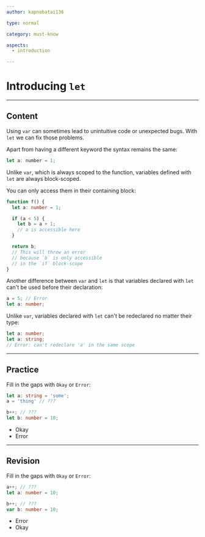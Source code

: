 ```yaml
---
author: kapnobatai136

type: normal

category: must-know

aspects:
  - introduction

---
```


# Introducing `let`

---
## Content

Using `var` can sometimes lead to unintuitive code or unexpected bugs. With `let` we can fix those problems.

Apart from having a different keyword the syntax remains the same:

```js
let a: number = 1;
```

Unlike `var`, which is always scoped to the function, variables defined with `let` are always block-scoped. 

You can only access them in their containing block:

```ts
function f() {
  let a: number = 1;

  if (a < 5) {
    let b = a + 1;
    // a is accessible here
  }

  return b;
  // This will throw an error
  // because `b` is only accessible
  // in the `if` block-scope
}
```

Another difference between `var` and `let` is that variables declared with `let` can't be used before their declaration:

```ts
a = 5; // Error
let a: number;
```

Unlike `var`, variables declared with `let` can't be redeclared no matter their type:

```ts
let a: number;
let a: string;
// Error: can't redeclare 'a' in the same scope
```

---
## Practice

Fill in the gaps with `Okay` or `Error`:

```ts
let a: string = 'some';
a = 'thing' // ???

b++; // ???
let b: number = 10;
```

* Okay 
* Error

---
## Revision

Fill in the gaps with `Okay` or `Error`:

```ts
a++; // ???
let a: number = 10;

b++; // ???
var b: number = 10;
```

* Error
* Okay 